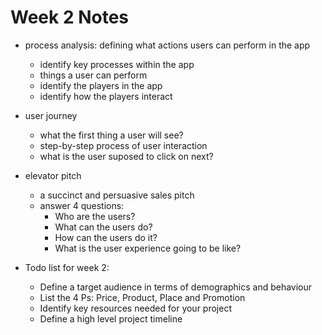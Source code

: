 # Week 2 Notes

* process analysis: defining what actions users can perform in the app
    * identify key processes within the app
    * things a user can perform
    * identify the players in the app
    * identify how the players interact
* user journey
    * what the first thing a user will see?
    * step-by-step process of user interaction
    * what is the user suposed to click on next?
* elevator pitch
    * a succinct and persuasive sales pitch
    * answer 4 questions:
        * Who are the users?
        * What can the users do?
        * How can the users do it?
        * What is the user experience going to be like?

* Todo list for week 2:
    * Define a target audience in terms of demographics and behaviour
    * List the 4 Ps: Price, Product, Place and Promotion
    * Identify key resources needed for your project
    * Define a high level project timeline
